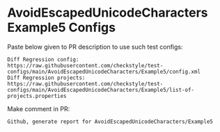 # AvoidEscapedUnicodeCharacters Example5 Configs
Paste below given to PR description to use such test configs:
```
Diff Regression config: https://raw.githubusercontent.com/checkstyle/test-configs/main/AvoidEscapedUnicodeCharacters/Example5/config.xml
Diff Regression projects: https://raw.githubusercontent.com/checkstyle/test-configs/main/AvoidEscapedUnicodeCharacters/Example5/list-of-projects.properties
```
Make comment in PR:
```
Github, generate report for AvoidEscapedUnicodeCharacters/Example5
```
